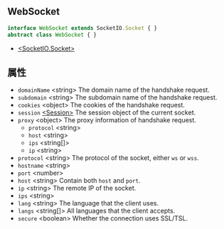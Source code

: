 <!-- title: WebSocket; order: 13 -->

## WebSocket

```ts
interface WebSocket extends SocketIO.Socket { }
abstract class WebSocket { }
```

- [\<SocketIO.Socket\>](https://socket.io/docs/server-api/#Socket)

## 属性

- `domainName` \<string\> The domain name of the handshake request.
- `subdomain` \<string\> The subdomain name of the handshake request.
- `cookies` \<object\> The cookies of the handshake request.
- `session` [\<Session\>](./Session) The session object of the current socket.
- `proxy` \<object\> The proxy information of handshake request.
    - `protocol` \<string\>
    - `host` \<string\>
    - `ips` \<string[]\>
    - `ip` \<string\>
- `protocol` \<string\> The protocol of the socket, either `ws` or `wss`.
- `hostname` \<string\>
- `port` \<number\>
- `host` \<string\> Contain both `host` and `port`.
- `ip` \<string\> The remote IP of the socket.
- `ips` \<string\>
- `lang` \<string\> The language that the client uses.
- `langs` \<string[]\> All languages that the client accepts.
- `secure` \<boolean\> Whether the connection uses SSL/TSL.

